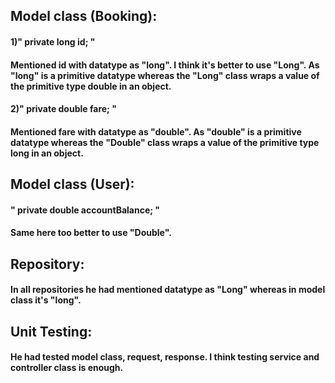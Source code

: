 
## Model class (Booking):

#### 1)" private long id; "

#### Mentioned id with datatype as "long". I think it's better to use "Long". As "long" is a primitive datatype whereas the "Long" class wraps a value of the primitive type double in an object.

#### 2)" private double fare; "

#### Mentioned fare with datatype as "double". As "double" is a primitive datatype whereas the "Double" class wraps a value of the primitive type long in an object.

## Model class (User):

#### " private double accountBalance; "

#### Same here too better to use "Double".

## Repository:

#### In all repositories he had mentioned datatype as "Long" whereas in model class it's "long".

## Unit Testing:

#### He had tested model class, request, response. I think testing service and controller class is enough.
